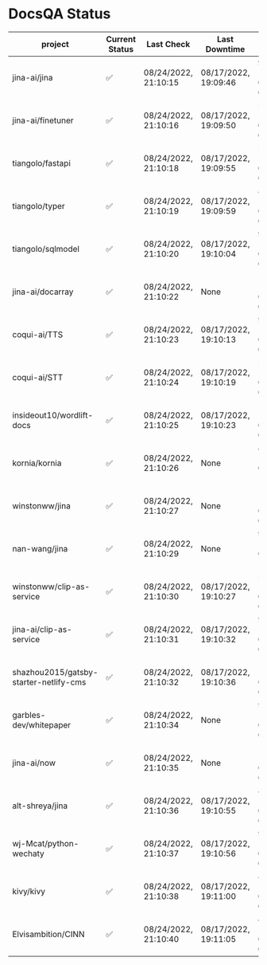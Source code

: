 # DocsQA Status

|               project                |Current Status|     Last Check     |   Last Downtime    |              % Uptime              |
|--------------------------------------|--------------|--------------------|--------------------|------------------------------------|
|jina-ai/jina                          |✅            |08/24/2022, 21:10:15|08/17/2022, 19:09:46|92.957 (since 08/15/2022, 07:09:42) |
|jina-ai/finetuner                     |✅            |08/24/2022, 21:10:16|08/17/2022, 19:09:50|54.832 (since 08/15/2022, 07:09:42) |
|tiangolo/fastapi                      |✅            |08/24/2022, 21:10:18|08/17/2022, 19:09:55|54.839 (since 08/15/2022, 07:09:42) |
|tiangolo/typer                        |✅            |08/24/2022, 21:10:19|08/17/2022, 19:09:59|84.820 (since 08/15/2022, 07:09:42) |
|tiangolo/sqlmodel                     |✅            |08/24/2022, 21:10:20|08/17/2022, 19:10:04|92.979 (since 08/15/2022, 07:09:42) |
|jina-ai/docarray                      |✅            |08/24/2022, 21:10:22|None                |100.000 (since 08/24/2022, 01:39:12)|
|coqui-ai/TTS                          |✅            |08/24/2022, 21:10:23|08/17/2022, 19:10:13|92.976 (since 08/15/2022, 07:09:42) |
|coqui-ai/STT                          |✅            |08/24/2022, 21:10:24|08/17/2022, 19:10:19|54.842 (since 08/15/2022, 07:09:42) |
|insideout10/wordlift-docs             |✅            |08/24/2022, 21:10:25|08/17/2022, 19:10:23|156.487 (since 08/15/2022, 07:09:42)|
|kornia/kornia                         |✅            |08/24/2022, 21:10:26|None                |414.007 (since 08/23/2022, 16:11:04)|
|winstonww/jina                        |✅            |08/24/2022, 21:10:27|None                |100.000 (since 08/24/2022, 08:10:59)|
|nan-wang/jina                         |✅            |08/24/2022, 21:10:29|None                |99.893 (since 08/24/2022, 15:11:24) |
|winstonww/clip-as-service             |✅            |08/24/2022, 21:10:30|08/17/2022, 19:10:27|54.846 (since 08/15/2022, 07:09:42) |
|jina-ai/clip-as-service               |✅            |08/24/2022, 21:10:31|08/17/2022, 19:10:32|92.989 (since 08/15/2022, 07:09:42) |
|shazhou2015/gatsby-starter-netlify-cms|✅            |08/24/2022, 21:10:32|08/17/2022, 19:10:36|54.848 (since 08/15/2022, 07:09:42) |
|garbles-dev/whitepaper                |✅            |08/24/2022, 21:10:34|None                |93.105 (since 08/24/2022, 01:39:12) |
|jina-ai/now                           |✅            |08/24/2022, 21:10:35|None                |100.000 (since 08/24/2022, 01:39:12)|
|alt-shreya/jina                       |✅            |08/24/2022, 21:10:36|08/17/2022, 19:10:55|83.664 (since 08/15/2022, 07:09:42) |
|wj-Mcat/python-wechaty                |✅            |08/24/2022, 21:10:37|08/17/2022, 19:10:56|90.861 (since 08/15/2022, 07:09:42) |
|kivy/kivy                             |✅            |08/24/2022, 21:10:38|08/17/2022, 19:11:00|83.669 (since 08/15/2022, 07:09:42) |
|Elvisambition/CINN                    |✅            |08/24/2022, 21:10:40|08/17/2022, 19:11:05|45.534 (since 08/15/2022, 07:09:42) |
